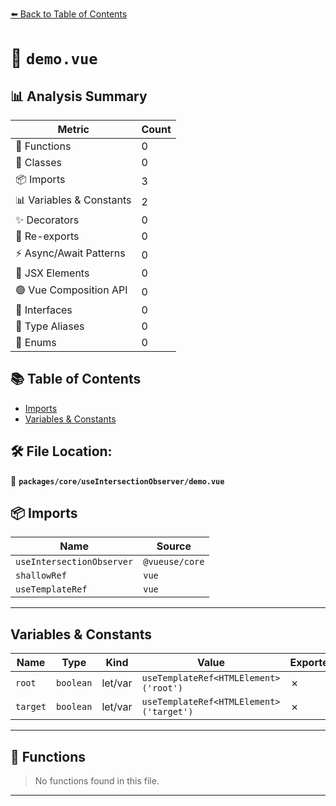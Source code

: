[⬅️ Back to Table of Contents](../../../index.md)

# 📄 `demo.vue`

## 📊 Analysis Summary

| Metric | Count |
|--------|-------|
| 🔧 Functions | 0 |
| 🧱 Classes | 0 |
| 📦 Imports | 3 |
| 📊 Variables & Constants | 2 |
| ✨ Decorators | 0 |
| 🔄 Re-exports | 0 |
| ⚡ Async/Await Patterns | 0 |
| 💠 JSX Elements | 0 |
| 🟢 Vue Composition API | 0 |
| 📐 Interfaces | 0 |
| 📑 Type Aliases | 0 |
| 🎯 Enums | 0 |

## 📚 Table of Contents

- [Imports](#imports)
- [Variables & Constants](#variables-constants)

## 🛠️ File Location:
📂 **`packages/core/useIntersectionObserver/demo.vue`**

## 📦 Imports

| Name | Source |
|------|--------|
| `useIntersectionObserver` | `@vueuse/core` |
| `shallowRef` | `vue` |
| `useTemplateRef` | `vue` |


---

## Variables & Constants

| Name | Type | Kind | Value | Exported |
|------|------|------|-------|----------|
| `root` | `boolean` | let/var | `useTemplateRef<HTMLElement>('root')` | ✗ |
| `target` | `boolean` | let/var | `useTemplateRef<HTMLElement>('target')` | ✗ |


---

## 🔧 Functions

> No functions found in this file.


---
